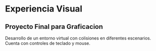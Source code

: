 <h1>Experiencia Visual</h1>
<h2>Proyecto Final para Graficacion</h2>
Desarrollo de un entorno virtual con colisiones en diferentes escenarios. Cuenta con controles de teclado y mouse.
